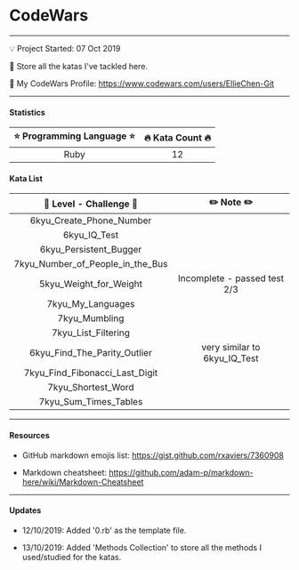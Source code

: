 # CodeWars

---
:bulb: Project Started: 07 Oct 2019

:love_letter: Store all the katas I've tackled here.

:whale: My CodeWars Profile: https://www.codewars.com/users/EllieChen-Git

---
#### Statistics

|    :star: Programming Language :star:        |     :fire: Kata Count :fire:     | 
|:--------------------------------------------:|:--------------------------------:|
|                Ruby                          |               12                 | 

#### Kata List

|   :rocket: Level - Challenge :rocket:        |   :pencil2: Note :pencil2:       | 
|:--------------------------------------------:|:--------------------------------:|
|     6kyu_Create_Phone_Number                 |                                  |
|     6kyu_IQ_Test                             |                                  |
|     6kyu_Persistent_Bugger                   |                                  |
|     7kyu_Number_of_People_in_the_Bus         |                                  |
|     5kyu_Weight_for_Weight                   |    Incomplete - passed test 2/3  |
|     7kyu_My_Languages                        |                                  |
|     7kyu_Mumbling                            |                                  |
|     7kyu_List_Filtering                      |                                  |
|     6kyu_Find_The_Parity_Outlier             |    very similar to 6kyu_IQ_Test  |
|     7kyu_Find_Fibonacci_Last_Digit           |                                  |
|     7kyu_Shortest_Word                       |                                  |
|     7kyu_Sum_Times_Tables                    |                                  |

---
#### Resources

- GitHub markdown emojis list: https://gist.github.com/rxaviers/7360908

- Markdown cheatsheet: https://github.com/adam-p/markdown-here/wiki/Markdown-Cheatsheet

---
#### Updates

- 12/10/2019: Added '0.rb' as the template file.

- 13/10/2019: Added 'Methods Collection' to store all the methods I used/studied for the katas.